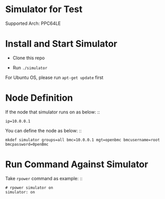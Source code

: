 # Simulator for Test

Supported Arch: PPC64LE

Install and Start Simulator
===========================

* Clone this repo

* Run ``./simulator``

For Ubuntu OS, please run ``apt-get update`` first

Node Definition
===============

If the node that simulator runs on as below: ::

    ip=10.0.0.1
    
You can define the node as below: ::

    mkdef simulator groups=all bmc=10.0.0.1 mgt=openbmc bmcusername=root bmcpassword=0penBmc

Run Command Against Simulator
=============================

Take ``rpower`` command as example: ::

    # rpower simulator on
    simulator: on
    
